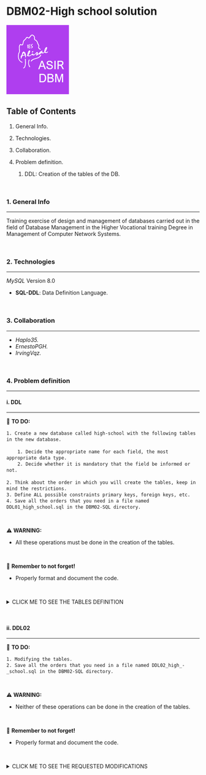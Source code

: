 # DBM02-High school solution

![Logo de Team](https://github.com/ana-polo/DBM02-high-school-sol/blob/main/DBM.gif "Team logo")

## Table of Contents

1. General Info.
2. Technologies.
3. Collaboration.
4. Problem definition.

    1. DDL: Creation of the tables of the DB.

&nbsp;

### 1. General Info

***

Training exercise of design and management of databases carried out in the field of Database Management in the Higher Vocational training Degree in Management of Computer Network Systems.

&nbsp;

### 2. Technologies

***

*MySQL* Version 8.0

- **SQL-DDL**: Data Definition Language.

&nbsp;

### 3. Collaboration

***

- *Haplo35.*
- *ErnestoPGH.*
- *IrvingVqz.*

&nbsp;

### 4. Problem definition

***

#### i. DDL

***

📝 **TO DO:**

    1. Create a new database called high-school with the following tables in the new database.

        1. Decide the appropriate name for each field, the most appropriate data type.
        2. Decide whether it is mandatory that the field be informed or not. 
    
    2. Think about the order in which you will create the tables, keep in mind the restrictions. 
    3. Define ALL possible constraints primary keys, foreign keys, etc.
    4. Save all the orders that you need in a file named DDL01_high_school.sql in the DBM02-SQL directory.

&nbsp;

⚠️ **WARNING:**

- All these operations must be done in the creation of the tables.

&nbsp;

👀 **Remember to not forget!**

- Properly format and document the code.

&nbsp;

<details>
    <summary>CLICK ME TO SEE THE TABLES DEFINITION</summary>

&nbsp;

##### STUDENT

    -  The student's academic record number, which in addition to being unique and identifying the student, is composed of 4 letters and 3 digits.    
    -  The group to which the student belongs.    
    -  The student's NIF.    
    -  Name.
    -  Surname.
    -  Date of birth. Please note that no student under the age of 16 can be enrolled.
    -  Address.
    -  The student's phone number (assume it only has one number) Will not be prefixed +34.
    -  Gender, which will be F for women and M for men. Use a constraint to define the set of values that this field can take.

##### TEACHER

    -  The official number: Uniquely identifies each one and is formed with 4 digits and 3 letters.
    -  The teacher's name.
    -  The teacher's last name.
    -  The teacher's address.
    -  The teacher's phone (assume you only have one number). Does not have the prefix +34.
    -  Field that specifies whether the teacher is interim or not. The vast majority are interim.
    -  Maximum number of courses that a teacher can teach.

##### COURSE

    -  Field that identifies the course, consists of 4 letters.
    -  Course description.
    -  Hours of duration.
    -  Course price.

##### GROUP

    -  Field that identifies the group, consists of 4 uppercase letters, a number and a low-ercase letter.
    -  Description of the group
    -  Course
    -  Teacher
    -  Shift, it can be morning or afternoon. Do not use a constraint to define the set of val-ues that this field can take.
    -  Start date.
    -  End date.
    -  Start time.
    -  End time

&nbsp;

###### REMARKS

- Two groups of the same course cannot coincide in the same shift.
- No course has a higher price of more than € 500 or more than 2000 hours.
- Each student can only be enrolled in one group.
- There may be single-day courses.
- No teacher can teach more than 3 courses.

</details>

&nbsp;
&nbsp;

#### ii. DDL02

***

📝 **TO DO:**

    1. Modifying the tables.
    2. Save all the orders that you need in a file named DDL02_high_-_school.sql in the DBM02-SQL directory.

&nbsp;

⚠️ **WARNING:**

- Neither of these operations can be done in the creation of the tables.

&nbsp;

👀 **Remember to not forget!**

- Properly format and document the code.

&nbsp;

<details>
    <summary>CLICK ME TO SEE THE REQUESTED MODIFICATIONS</summary>

&nbsp;

    1. Delete the primary key from the teacher's table. What do you have to do?
    2. Create a primary key in teachers that is formed by the first name and the surname.
    3. Add a field behind the price column in the courses' table, indicating the last year in which it was taught. It does not have to be informed.
    4. Change the data type of the student's name by adding 5 characters.
    5. Delete a foreign key from one of the tables and recreate it.
    6. Delete a CHECK from a table and recreate it.
    7. Rename the group's table by class.
    8. Deletes the teacher's table.

    - (0.5 point each)- 
</details>

